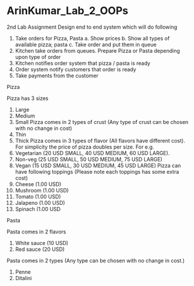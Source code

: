 # ArinKumar_Lab_2_OOPs
2nd Lab Assignment
Design end to end system which will do following
1. Take orders for Pizza, Pasta
a. Show prices
b. Show all types of available pizza; pasta
c. Take order and put them in queue
2. Kitchen take orders from queues. Prepare Pizza or Pasta depending upon type of order
3. Kitchen notifies order system that pizza / pasta is ready
4. Order system notify customers that order is ready
5. Take payments from the customer

Pizza

Pizza has 3 sizes
1. Large
2. Medium
3. Small
Pizza comes in 2 types of crust (Any type of crust can be chosen with no change in cost)
1. Thin
2. Thick
Pizza comes in 3 types of flavor (All flavors have different cost). For simplicity the price of pizza doubles per size. For e.g.
1. Vegetarian (20 USD SMALL, 40 USD MEDIUM, 60 USD LARGE).
2. Non-veg (25 USD SMALL, 50 USD MEDIUM, 75 USD LARGE)
3. Vegan (15 USD SMALL, 30 USD MEDIUM, 45 USD LARGE)
Pizza can have following toppings (Please note each toppings has some extra cost)
1. Cheese (1.00 USD)
2. Mushroom (1.00 USD)
3. Tomato (1.00 USD)
4. Jalapeno (1.00 USD)
5. Spinach (1.00 USD

Pasta

Pasta comes in 2 flavors
1. White sauce (10 USD)
2. Red sauce (20 USD)

Pasta comes in 2 types (Any type can be chosen with no change in cost.)
1. Penne
2. Ditalini
